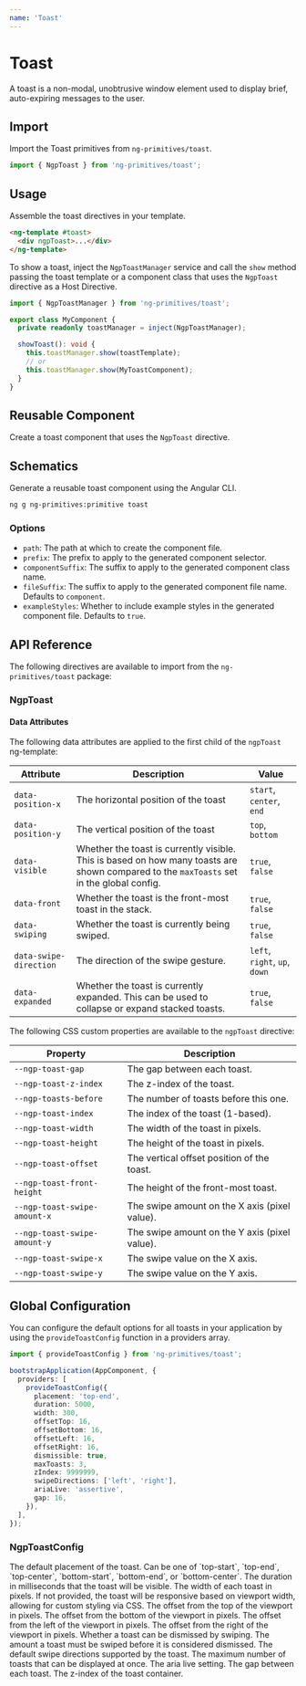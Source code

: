```yaml
---
name: 'Toast'
---
```


# Toast

A toast is a non-modal, unobtrusive window element used to display brief, auto-expiring messages to the user.

<docs-example name="toast"></docs-example>

## Import

Import the Toast primitives from `ng-primitives/toast`.

```ts
import { NgpToast } from 'ng-primitives/toast';
```

## Usage

Assemble the toast directives in your template.

```html
<ng-template #toast>
  <div ngpToast>...</div>
</ng-template>
```

To show a toast, inject the `NgpToastManager` service and call the `show` method passing the toast template or a component
class that uses the `NgpToast` directive as a Host Directive.

```ts
import { NgpToastManager } from 'ng-primitives/toast';

export class MyComponent {
  private readonly toastManager = inject(NgpToastManager);

  showToast(): void {
    this.toastManager.show(toastTemplate);
    // or
    this.toastManager.show(MyToastComponent);
  }
}
```

## Reusable Component

Create a toast component that uses the `NgpToast` directive.

<docs-snippet name="toast"></docs-snippet>

## Schematics

Generate a reusable toast component using the Angular CLI.

```bash npm
ng g ng-primitives:primitive toast
```

### Options

- `path`: The path at which to create the component file.
- `prefix`: The prefix to apply to the generated component selector.
- `componentSuffix`: The suffix to apply to the generated component class name.
- `fileSuffix`: The suffix to apply to the generated component file name. Defaults to `component`.
- `exampleStyles`: Whether to include example styles in the generated component file. Defaults to `true`.

## API Reference

The following directives are available to import from the `ng-primitives/toast` package:

### NgpToast

<api-docs name="NgpToast"></api-docs>

#### Data Attributes

The following data attributes are applied to the first child of the `ngpToast` ng-template:

| Attribute              | Description                                                                                                                              | Value                         |
| ---------------------- | ---------------------------------------------------------------------------------------------------------------------------------------- | ----------------------------- |
| `data-position-x`      | The horizontal position of the toast                                                                                                     | `start`, `center`, `end`      |
| `data-position-y`      | The vertical position of the toast                                                                                                       | `top`, `bottom`               |
| `data-visible`         | Whether the toast is currently visible. This is based on how many toasts are shown compared to the `maxToasts` set in the global config. | `true`, `false`               |
| `data-front`           | Whether the toast is the front-most toast in the stack.                                                                                  | `true`, `false`               |
| `data-swiping`         | Whether the toast is currently being swiped.                                                                                             | `true`, `false`               |
| `data-swipe-direction` | The direction of the swipe gesture.                                                                                                      | `left`, `right`, `up`, `down` |
| `data-expanded`        | Whether the toast is currently expanded. This can be used to collapse or expand stacked toasts.                                          | `true`, `false`               |

The following CSS custom properties are available to the `ngpToast` directive:

| Property                     | Description                                   |
| ---------------------------- | --------------------------------------------- |
| `--ngp-toast-gap`            | The gap between each toast.                   |
| `--ngp-toast-z-index`        | The z-index of the toast.                     |
| `--ngp-toasts-before`        | The number of toasts before this one.         |
| `--ngp-toast-index`          | The index of the toast (1-based).             |
| `--ngp-toast-width`          | The width of the toast in pixels.             |
| `--ngp-toast-height`         | The height of the toast in pixels.            |
| `--ngp-toast-offset`         | The vertical offset position of the toast.    |
| `--ngp-toast-front-height`   | The height of the front-most toast.           |
| `--ngp-toast-swipe-amount-x` | The swipe amount on the X axis (pixel value). |
| `--ngp-toast-swipe-amount-y` | The swipe amount on the Y axis (pixel value). |
| `--ngp-toast-swipe-x`        | The swipe value on the X axis.                |
| `--ngp-toast-swipe-y`        | The swipe value on the Y axis.                |

## Global Configuration

You can configure the default options for all toasts in your application by using the `provideToastConfig` function in a providers array.

```ts
import { provideToastConfig } from 'ng-primitives/toast';

bootstrapApplication(AppComponent, {
  providers: [
    provideToastConfig({
      placement: 'top-end',
      duration: 5000,
      width: 300,
      offsetTop: 16,
      offsetBottom: 16,
      offsetLeft: 16,
      offsetRight: 16,
      dismissible: true,
      maxToasts: 3,
      zIndex: 9999999,
      swipeDirections: ['left', 'right'],
      ariaLive: 'assertive',
      gap: 16,
    }),
  ],
});
```

### NgpToastConfig

<prop-details name="placement" type="NgpToastPlacement" default="top-end">
  The default placement of the toast. Can be one of `top-start`, `top-end`, `top-center`, `bottom-start`, `bottom-end`, or `bottom-center`.
</prop-details>

<prop-details name="duration" type="number" default="3000">
  The duration in milliseconds that the toast will be visible.
</prop-details>

<prop-details name="width" type="number | undefined" default="undefined">
  The width of each toast in pixels. If not provided, the toast will be responsive based on viewport width, allowing for custom styling via CSS.
</prop-details>

<prop-details name="offsetTop" type="number" default="24">
  The offset from the top of the viewport in pixels.
</prop-details>

<prop-details name="offsetBottom" type="number" default="24">
  The offset from the bottom of the viewport in pixels.
</prop-details>

<prop-details name="offsetLeft" type="number" default="24">
  The offset from the left of the viewport in pixels.
</prop-details>

<prop-details name="offsetRight" type="number" default="24">
  The offset from the right of the viewport in pixels.
</prop-details>

<prop-details name="dismissible" type="boolean" default="true">
  Whether a toast can be dismissed by swiping.
</prop-details>

<prop-details name="swipeThreshold" type="number" default="45">
  The amount a toast must be swiped before it is considered dismissed.
</prop-details>

<prop-details name="swipeDirections" type="NgpToastSwipeDirection[]" default="['left', 'right', 'top', 'bottom']">
  The default swipe directions supported by the toast.
</prop-details>

<prop-details name="maxToasts" type="number" default="3">
  The maximum number of toasts that can be displayed at once.
</prop-details>

<prop-details name="ariaLive" type="string" default="'polite'">
  The aria live setting.
</prop-details>

<prop-details name="gap" type="number" default="14">
  The gap between each toast.
</prop-details>

<prop-details name="zIndex" type="number" default="9999999">
  The z-index of the toast container.
</prop-details>
